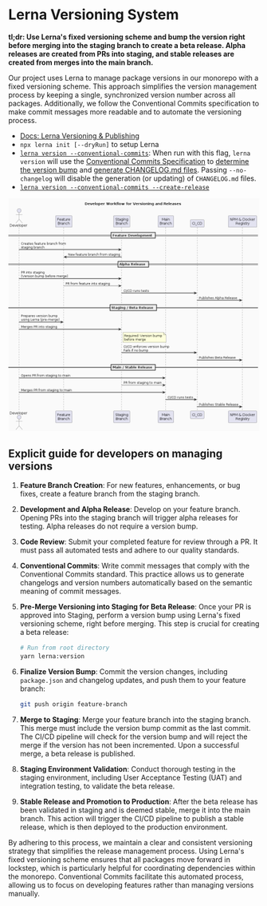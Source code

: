 # Lerna Versioning System

**tl;dr: Use Lerna's fixed versioning scheme and bump the version right before merging into the staging branch to create a beta release. Alpha releases are created from PRs into staging, and stable releases are created from merges into the main branch.**

Our project uses Lerna to manage package versions in our monorepo with a fixed versioning scheme. This approach simplifies the version management process by keeping a single, synchronized version number across all packages. Additionally, we follow the Conventional Commits specification to make commit messages more readable and to automate the versioning process.

- [Docs: Lerna Versioning & Publishing](https://lerna.js.org/docs/features/version-and-publish)
- `npx lerna init [--dryRun]` to setup Lerna
- [`lerna version --conventional-commits`](https://github.com/lerna/lerna/tree/main/libs/commands/version#--conventional-commits): When run with this flag, `lerna version` will use the [Conventional Commits Specification](https://conventionalcommits.org/) to [determine the version bump](https://github.com/conventional-changelog/conventional-changelog/tree/master/packages/conventional-recommended-bump) and [generate CHANGELOG.md files](https://github.com/conventional-changelog/conventional-changelog/tree/master/packages/conventional-changelog-cli). Passing `--no-changelog` will disable the generation (or updating) of `CHANGELOG.md` files.
- [`lerna version --conventional-commits --create-release`](https://github.com/lerna/lerna/blob/main/libs/commands/version/README.md#--create-release-type)

![Versioning and Release Plan](./images/versioning-and-release-plan.png)

## Explicit guide for developers on managing versions

1. **Feature Branch Creation**: For new features, enhancements, or bug fixes, create a feature branch from the staging branch.

2. **Development and Alpha Release**: Develop on your feature branch. Opening PRs into the staging branch will trigger alpha releases for testing. Alpha releases do not require a version bump.

3. **Code Review**: Submit your completed feature for review through a PR. It must pass all automated tests and adhere to our quality standards.

4. **Conventional Commits**: Write commit messages that comply with the Conventional Commits standard. This practice allows us to generate changelogs and version numbers automatically based on the semantic meaning of commit messages.

5. **Pre-Merge Versioning into Staging for Beta Release**: Once your PR is approved into Staging, perform a version bump using Lerna's fixed versioning scheme, right before merging. This step is crucial for creating a beta release:

   ```bash
   # Run from root directory
   yarn lerna:version 
   ```

6. **Finalize Version Bump**: Commit the version changes, including `package.json` and changelog updates, and push them to your feature branch:

   ```bash
   git push origin feature-branch
   ```

7. **Merge to Staging**: Merge your feature branch into the staging branch. This merge must include the version bump commit as the last commit. The CI/CD pipeline will check for the version bump and will reject the merge if the version has not been incremented. Upon a successful merge, a beta release is published.

8. **Staging Environment Validation**: Conduct thorough testing in the staging environment, including User Acceptance Testing (UAT) and integration testing, to validate the beta release.

9. **Stable Release and Promotion to Production**: After the beta release has been validated in staging and is deemed stable, merge it into the main branch. This action will trigger the CI/CD pipeline to publish a stable release, which is then deployed to the production environment.

By adhering to this process, we maintain a clear and consistent versioning strategy that simplifies the release management process. Using Lerna's fixed versioning scheme ensures that all packages move forward in lockstep, which is particularly helpful for coordinating dependencies within the monorepo. Conventional Commits facilitate this automated process, allowing us to focus on developing features rather than managing versions manually.
